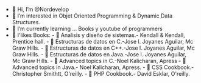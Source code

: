 - 👋 Hi, I’m @Nordevelop
- 👀 I’m interested in Objet Oriented 
Programming & Dynamic Data Structures.
- 🌱 I’m currently learning ... Books y youtube of programmers
- 💞️ I'likes Books:
      - 🌱 Analisis y diseño de sistemas.- Kendall & Kendall, Prentice hall.
      - 🌱 Estructuras de datos en C.-Jose l. Joyanes Aguilar, Mc Graw Hills.
      - 🌱 Estructuras de datos en C++.-Jose l. Joyanes Aguilar, Mc Graw Hills.
      - 🌱 Estructuras de datos en Java.-Jose l. Joyanes Aguilar, Mc Graw Hills.
      - 🌱 Advanced topics in C.-Noel Kalicharan, Apress
      - 🌱 Advanced topics in Java.- Noel Kalicharan, Apress.
      - 🌱 CSS Cookbook.- Christopher Smithtt, O'reilly.
      - 🌱 PHP Cookbook.- David Esklar, O'reilly.

<!---
Nordevelop/Nordevelop is a ✨ special ✨ repository because its `README.md` (this file) appears on your GitHub profile.
You can click the Preview link to take a look at your changes.
--->
